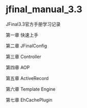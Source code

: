 # jfinal_manual_3.3
JFinal3.3官方手册学习记录


第一章 快速上手

第二章 JFinalConfig

第三章 Controller

第四章 AOP

第五章 ActiveRecord

第六章 Template Engine 

第七章 EhCachePlugin